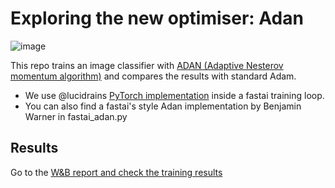 # Exploring the new optimiser: Adan
![image](https://user-images.githubusercontent.com/18441985/187480020-cf8ef768-348a-4eea-bfd3-74e5286a937b.png)

This repo trains an image classifier with [ADAN (Adaptive Nesterov momentum algorithm)](https://arxiv.org/abs/2208.06677) and compares the results with standard Adam.

- We use @lucidrains [PyTorch implementation](https://github.com/lucidrains/Adan-pytorch) inside a fastai training loop.
- You can also find a fastai's style Adan implementation by Benjamin Warner in fastai_adan.py

## Results

Go to the [W&B report and check the training results](https://wandb.ai/capecape/adan_optimizer/reports/Adan-The-new-optimizer-that-challenges-Adam--VmlldzoyNTQ5NjQ5)
